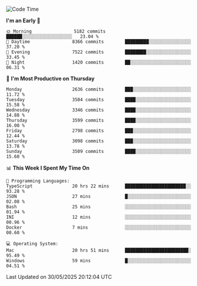 <!--START_SECTION:waka-->
![Code Time](http://img.shields.io/badge/Code%20Time-5%2C132%20hrs%2036%20mins-blue)

**I'm an Early 🐤** 

```text
🌞 Morning                5182 commits        ██████░░░░░░░░░░░░░░░░░░░   23.04 % 
🌆 Daytime                8366 commits        █████████░░░░░░░░░░░░░░░░   37.20 % 
🌃 Evening                7522 commits        ████████░░░░░░░░░░░░░░░░░   33.45 % 
🌙 Night                  1420 commits        ██░░░░░░░░░░░░░░░░░░░░░░░   06.31 % 
```
📅 **I'm Most Productive on Thursday** 

```text
Monday                   2636 commits        ███░░░░░░░░░░░░░░░░░░░░░░   11.72 % 
Tuesday                  3504 commits        ████░░░░░░░░░░░░░░░░░░░░░   15.58 % 
Wednesday                3346 commits        ████░░░░░░░░░░░░░░░░░░░░░   14.88 % 
Thursday                 3599 commits        ████░░░░░░░░░░░░░░░░░░░░░   16.00 % 
Friday                   2798 commits        ███░░░░░░░░░░░░░░░░░░░░░░   12.44 % 
Saturday                 3098 commits        ███░░░░░░░░░░░░░░░░░░░░░░   13.78 % 
Sunday                   3509 commits        ████░░░░░░░░░░░░░░░░░░░░░   15.60 % 
```


📊 **This Week I Spent My Time On** 

```text
💬 Programming Languages: 
TypeScript               20 hrs 22 mins      ███████████████████████░░   93.28 % 
JSON                     27 mins             █░░░░░░░░░░░░░░░░░░░░░░░░   02.08 % 
Bash                     25 mins             ░░░░░░░░░░░░░░░░░░░░░░░░░   01.94 % 
INI                      12 mins             ░░░░░░░░░░░░░░░░░░░░░░░░░   00.96 % 
Docker                   7 mins              ░░░░░░░░░░░░░░░░░░░░░░░░░   00.60 % 

💻 Operating System: 
Mac                      20 hrs 51 mins      ████████████████████████░   95.49 % 
Windows                  59 mins             █░░░░░░░░░░░░░░░░░░░░░░░░   04.51 % 
```


 Last Updated on 30/05/2025 20:12:04 UTC
<!--END_SECTION:waka-->

